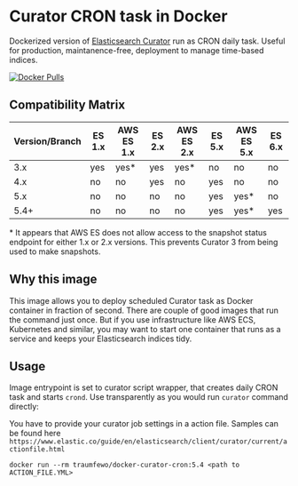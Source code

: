 # Curator CRON task in Docker 

Dockerized version of [Elasticsearch Curator](https://github.com/elastic/curator) run as CRON daily task. Useful for production, maintanence-free, deployment to manage time-based indices.

[![Docker Pulls](https://img.shields.io/docker/pulls/traumfewo/docker-curator-cron.svg)](https://hub.docker.com/r/traumfewo/docker-curator-cron/)


## Compatibility Matrix

|Version/Branch | ES 1.x   | AWS ES 1.x | ES 2.x   | AWS ES 2.x | ES 5.x   | AWS ES 5.x | ES 6.x |
|--------|----------|------------|----------|------------|----------|------------|------------|
|    3.x   |    yes   |     yes*   |   yes    |     yes*   |   no     |     no     |     no     |
|    4.x   |    no    |     no     |   yes    |     no     |   yes    |     no     |     no     |
|    5.x   |    no    |     no     |   no     |     no     |   yes    |     yes*   |     no     |
|    5.4+  |    no    |     no     |   no     |     no     |   yes    |     yes*   |     yes    |

\* It appears that AWS ES does not allow access to the snapshot status endpoint for either 1.x or 2.x versions. This prevents Curator 3 from being used to make snapshots.

## Why this image

This image allows you to deploy scheduled Curator task as Docker container in fraction of second. There are couple of good
images that run the command just once. But if you use infrastructure like AWS ECS, Kubernetes and similar, you may want to
start one container that runs as a service and keeps your Elasticsearch indices tidy.

## Usage

Image entrypoint is set to curator script wrapper, that creates daily CRON task and starts `crond`. Use transparently as
you would run `curator` command directly:

You have to provide your curator job settings in a action file. Samples can be found here `https://www.elastic.co/guide/en/elasticsearch/client/curator/current/actionfile.html`

```
docker run --rm traumfewo/docker-curator-cron:5.4 <path to ACTION_FILE.YML>
```
